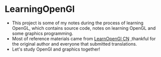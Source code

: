 # LearningOpenGl
* This project is some of my notes during the process of learning OpenGL, which contains source code, notes on learning OpenGL and some graphics programming.
* Most of  reference materials came from [LearnOpenGl CN](https://learnopengl-cn.github.io/) ,thankful for the original author and everyone that submitted translations.
* Let's study OpenGl and graphics  together!
